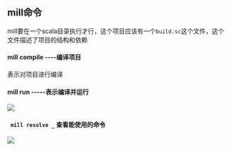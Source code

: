 ## mill命令

mill要在一个scala目录执行才行，这个项目应该有一个`build.sc`这个文件，这个文件描述了项目的结构和依赖

#### mill compile ----编译项目

表示对项目进行编译

#### mill run -----表示编译并运行

![](https://gitee.com/zz--yy/mark-down-image/raw/master/DdsFirFft/20240516201431.png)

#### ` mill resolve _` 查看能使用的命令

![](https://gitee.com/zz--yy/mark-down-image/raw/master/DdsFirFft/20240516202200.png)
